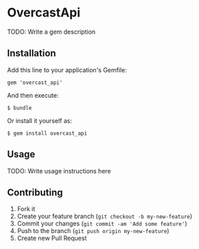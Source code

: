 # OvercastApi

TODO: Write a gem description

## Installation

Add this line to your application's Gemfile:

    gem 'overcast_api'

And then execute:

    $ bundle

Or install it yourself as:

    $ gem install overcast_api

## Usage

TODO: Write usage instructions here

## Contributing

1. Fork it
2. Create your feature branch (`git checkout -b my-new-feature`)
3. Commit your changes (`git commit -am 'Add some feature'`)
4. Push to the branch (`git push origin my-new-feature`)
5. Create new Pull Request
